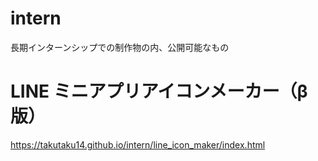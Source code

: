 # intern

長期インターンシップでの制作物の内、公開可能なもの

# LINE ミニアプリアイコンメーカー（β 版）

https://takutaku14.github.io/intern/line_icon_maker/index.html
